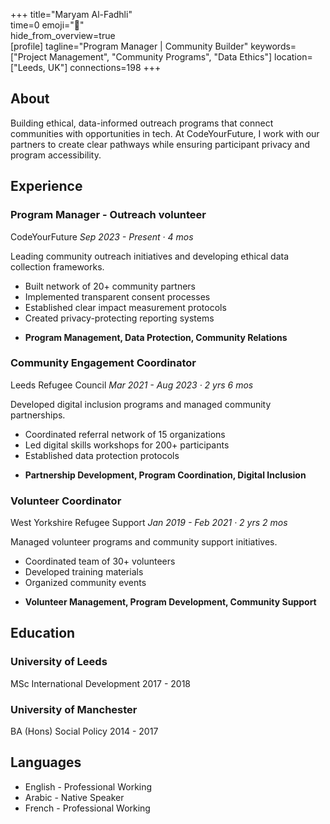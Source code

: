 +++ 
title="Maryam Al-Fadhli"  
time=0 
emoji="👤"  
hide_from_overview=true  
[profile] 
tagline="Program Manager | Community Builder" 
keywords=["Project Management", "Community Programs", "Data Ethics"] 
location=["Leeds, UK"] 
connections=198 
+++

## About

Building ethical, data-informed outreach programs that connect communities with opportunities in tech. At CodeYourFuture, I work with our partners to create clear pathways while ensuring participant privacy and program accessibility.

## Experience

### Program Manager - Outreach volunteer

CodeYourFuture
_Sep 2023 - Present · 4 mos_

Leading community outreach initiatives and developing ethical data collection frameworks.

- Built network of 20+ community partners
- Implemented transparent consent processes
- Established clear impact measurement protocols
- Created privacy-protecting reporting systems

* **Program Management, Data Protection, Community Relations**

### Community Engagement Coordinator

Leeds Refugee Council
_Mar 2021 - Aug 2023 · 2 yrs 6 mos_

Developed digital inclusion programs and managed community partnerships.

- Coordinated referral network of 15 organizations
- Led digital skills workshops for 200+ participants
- Established data protection protocols

* **Partnership Development, Program Coordination, Digital Inclusion**

### Volunteer Coordinator

West Yorkshire Refugee Support
_Jan 2019 - Feb 2021 · 2 yrs 2 mos_

Managed volunteer programs and community support initiatives.

- Coordinated team of 30+ volunteers
- Developed training materials
- Organized community events

* **Volunteer Management, Program Development, Community Support**

## Education

### University of Leeds

MSc International Development
2017 - 2018

### University of Manchester

BA (Hons) Social Policy
2014 - 2017

## Languages

- English - Professional Working
- Arabic - Native Speaker
- French - Professional Working
